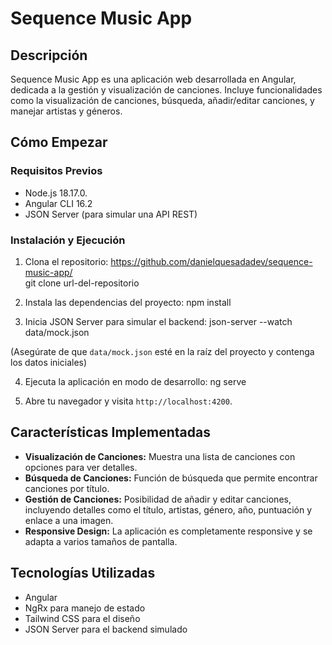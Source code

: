 # Sequence Music App

## Descripción
Sequence Music App es una aplicación web desarrollada en Angular, dedicada a la gestión y visualización de canciones. Incluye funcionalidades como la visualización de canciones, búsqueda, añadir/editar canciones, y manejar artistas y géneros.

## Cómo Empezar

### Requisitos Previos
- Node.js 18.17.0.
- Angular CLI 16.2
- JSON Server (para simular una API REST)

### Instalación y Ejecución
1. Clona el repositorio: https://github.com/danielquesadadev/sequence-music-app/   
git clone url-del-repositorio

2. Instala las dependencias del proyecto:
npm install

3. Inicia JSON Server para simular el backend:
json-server --watch data/mock.json

(Asegúrate de que `data/mock.json` esté en la raíz del proyecto y contenga los datos iniciales)

4. Ejecuta la aplicación en modo de desarrollo:
ng serve

5. Abre tu navegador y visita `http://localhost:4200`.

## Características Implementadas
- **Visualización de Canciones:** Muestra una lista de canciones con opciones para ver detalles.
- **Búsqueda de Canciones:** Función de búsqueda que permite encontrar canciones por título.
- **Gestión de Canciones:** Posibilidad de añadir y editar canciones, incluyendo detalles como el título, artistas, género, año, puntuación y enlace a una imagen.
- **Responsive Design:** La aplicación es completamente responsive y se adapta a varios tamaños de pantalla.

## Tecnologías Utilizadas
- Angular
- NgRx para manejo de estado
- Tailwind CSS para el diseño
- JSON Server para el backend simulado
